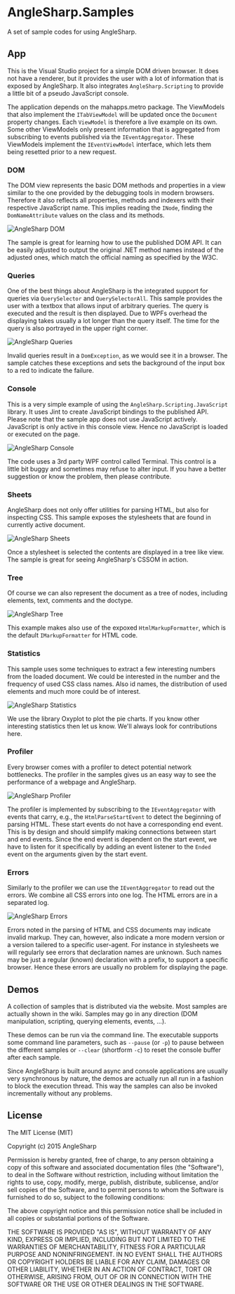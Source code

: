 # AngleSharp.Samples

A set of sample codes for using AngleSharp.

## App

This is the Visual Studio project for a simple DOM driven browser. It does not have a renderer, but it provides the user with a lot of information that is exposed by AngleSharp. It also integrates `AngleSharp.Scripting` to provide a little bit of a pseudo JavaScript console.

The application depends on the mahapps.metro package. The ViewModels that also implement the `ITabViewModel` will be updated once the `Document` property changes. Each `ViewModel` is therefore a live example on its own. Some other ViewModels only present information that is aggregated from subscribing to events published via the `IEventAggregator`. These ViewModels implement the `IEventViewModel` interface, which lets them being resetted prior to a new request.

### DOM

The DOM view represents the basic DOM methods and properties in a view similar to the one provided by the debugging tools in modern browsers. Therefore it also reflects all properties, methods and indexers with their respective JavaScript name. This implies reading the `INode`, finding the `DomNameAttribute` values on the class and its methods.

![AngleSharp DOM](https://raw.githubusercontent.com/AngleSharp/AngleSharp.Samples/master/images/dom.png)

The sample is great for learning how to use the published DOM API. It can be easily adjusted to output the original .NET method names instead of the adjusted ones, which match the official naming as specified by the W3C.

### Queries

One of the best things about AngleSharp is the integrated support for queries via `QuerySelector` and `QuerySelectorAll`. This sample provides the user with a textbox that allows input of arbitrary queries. The query is executed and the result is then displayed. Due to WPFs overhead the displaying takes usually a lot longer than the query itself. The time for the query is also portrayed in the upper right corner.

![AngleSharp Queries](https://raw.githubusercontent.com/AngleSharp/AngleSharp.Samples/master/images/queries.png)

Invalid queries result in a `DomException`, as we would see it in a browser. The sample catches these exceptions and sets the background of the input box to a red to indicate the failure.

### Console

This is a very simple example of using the `AngleSharp.Scripting.JavaScript` library. It uses Jint to create JavaScript bindings to the published API. Please note that the sample app does not use JavaScript actively. JavaScript is only active in this console view. Hence no JavaScript is loaded or executed on the page.

![AngleSharp Console](https://raw.githubusercontent.com/AngleSharp/AngleSharp.Samples/master/images/console.png)

The code uses a 3rd party WPF control called Terminal. This control is a little bit buggy and sometimes may refuse to alter input. If you have a better suggestion or know the problem, then please contribute.

### Sheets

AngleSharp does not only offer utilities for parsing HTML, but also for inspecting CSS. This sample exposes the stylesheets that are found in currently active document.

![AngleSharp Sheets](https://raw.githubusercontent.com/AngleSharp/AngleSharp.Samples/master/images/sheets.png)

Once a stylesheet is selected the contents are displayed in a tree like view. The sample is great for seeing AngleSharp's CSSOM in action.

### Tree

Of course we can also represent the document as a tree of nodes, including elements, text, comments and the doctype.

![AngleSharp Tree](https://raw.githubusercontent.com/AngleSharp/AngleSharp.Samples/master/images/tree.png)

This example makes also use of the expoxed `HtmlMarkupFormatter`, which is the default `IMarkupFormatter` for HTML code.

### Statistics

This sample uses some techniques to extract a few interesting numbers from the loaded document. We could be interested in the number and the frequency of used CSS class names. Also id names, the distribution of used elements and much more could be of interest.

![AngleSharp Statistics](https://raw.githubusercontent.com/AngleSharp/AngleSharp.Samples/master/images/statistics.png)

We use the library Oxyplot to plot the pie charts. If you know other interesting statistics then let us know. We'll always look for contributions here.

### Profiler

Every browser comes with a profiler to detect potential network bottlenecks. The profiler in the samples gives us an easy way to see the performance of a webpage and AngleSharp.

![AngleSharp Profiler](https://raw.githubusercontent.com/AngleSharp/AngleSharp.Samples/master/images/profiler.png)

The profiler is implemented by subscribing to the `IEventAggregator` with events that carry, e.g., the `HtmlParseStartEvent` to detect the beginning of parsing HTML. These start events do not have a corresponding end event. This is by design and should simplify making connections between start and end events. Since the end event is dependent on the start event, we have to listen for it specifically by adding an event listener to the `Ended` event on the arguments given by the start event.

### Errors

Similarly to the profiler we can use the `IEventAggregator` to read out the errors. We combine all CSS errors into one log. The HTML errors are in a separated log. 

![AngleSharp Errors](https://raw.githubusercontent.com/AngleSharp/AngleSharp.Samples/master/images/errors.png)

Errors noted in the parsing of HTML and CSS documents may indicate invalid markup. They can, however, also indicate a more modern version or a version tailered to a specific user-agent. For instance in stylesheets we will regularly see errors that declaration names are unknown. Such names may be just a regular (known) declaration with a prefix, to support a specific browser. Hence these errors are usually no problem for displaying the page.

## Demos

A collection of samples that is distributed via the website. Most samples are actually shown in the wiki. Samples may go in any direction (DOM manipulation, scripting, querying elements, events, ...).

These demos can be run via the command line. The executable supports some command line parameters, such as `--pause` (or `-p`) to pause between the different samples or `--clear` (shortform `-c`) to reset the console buffer after each sample.

Since AngleSharp is built around async and console applications are usually very synchronous by nature, the demos are actually run all run in a fashion to block the execution thread. This way the samples can also be invoked incrementally without any problems.

## License

The MIT License (MIT)

Copyright (c) 2015 AngleSharp

Permission is hereby granted, free of charge, to any person obtaining a copy of this software and associated documentation files (the "Software"), to deal in the Software without restriction, including without limitation the rights to use, copy, modify, merge, publish, distribute, sublicense, and/or sell copies of the Software, and to permit persons to whom the Software is furnished to do so, subject to the following conditions:

The above copyright notice and this permission notice shall be included in all copies or substantial portions of the Software.

THE SOFTWARE IS PROVIDED "AS IS", WITHOUT WARRANTY OF ANY KIND, EXPRESS OR IMPLIED, INCLUDING BUT NOT LIMITED TO THE WARRANTIES OF MERCHANTABILITY, FITNESS FOR A PARTICULAR PURPOSE AND NONINFRINGEMENT. IN NO EVENT SHALL THE AUTHORS OR COPYRIGHT HOLDERS BE LIABLE FOR ANY CLAIM, DAMAGES OR OTHER LIABILITY, WHETHER IN AN ACTION OF CONTRACT, TORT OR OTHERWISE, ARISING FROM, OUT OF OR IN CONNECTION WITH THE SOFTWARE OR THE USE OR OTHER DEALINGS IN THE SOFTWARE.